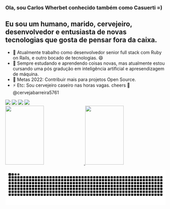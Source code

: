 ### Ola, sou Carlos Wherbet conhecido também como Casuerti =)

## Eu sou um humano, marido, cervejeiro, desenvolvedor e entusiasta de novas tecnologias que gosta de pensar fora da caixa.

- 🔭 Atualmente trabalho como desenvolvedor senior full stack com Ruby on Rails, e outro bocado de tecnologias. 😄
- 🌱 Sempre estudando e aprendendo coisas novas, mas atualmente estou cursando uma pós gradução em inteligência artificial e apresendizagem de máquina.
- 🥅 Metas 2022: Contribuir mais para projetos Open Source.
- ⚡ Etc: Sou cervejeiro caseiro nas horas vagas. cheers :beers:	@cervejabarreira5761
<div>   
   <a href = "mailto:carloswherbet@gmail.com"><img src="https://img.shields.io/badge/-Gmail-%23333?style=for-the-badge&logo=gmail&logoColor=white" target="_blank"></a>
   <a href="https://instagram.com/carloswherbet" target="_blank"><img src="https://img.shields.io/badge/-Instagram-%23E4405F?style=for-the-badge&logo=instagram&logoColor=white" target="_blank"></a>
   <a href="https://www.linkedin.com/in/carlos-wherbet-castro-sabino-0510b231" target="_blank"><img src="https://img.shields.io/badge/-LinkedIn-%230077B5?style=for-the-badge&logo=linkedin&logoColor=white" target="_blank"></a> 
 <a href="https://instagram.com/cervejabarreira5761" target="_blank"><img src="https://img.shields.io/badge/-cervejabarreira5761-%23E4405F?style=for-the-badge&logo=instagram&logoColor=white" target="_blank"></a>
 
</div>


 <div>
  <a href="https://github.com/rafaballerini">
  <img height="185em" width="49%" src="https://github-readme-stats.vercel.app/api?username=carloswherbet&show_icons=true&theme=&include_all_commits=true&count_private=true"/>
  <img height="185em" width="49%" src="https://github-readme-stats.vercel.app/api/top-langs/?username=carloswherbet&layout=compact&langs_count=7&theme="/>
</div>
 
 ![Snake animation](https://github.com/carloswherbet/carloswherbet/blob/output/github-contribution-grid-snake.svg)
   
<!--
**carloswherbet/carloswherbet** is a ✨ _special_ ✨ repository because its `README.md` (this file) appears on your GitHub profile.

Here are some ideas to get you started:

- 🔭 I’m currently working on ...
- 🌱 I’m currently learning ...
- 👯 I’m looking to collaborate on ...
- 🤔 I’m looking for help with ...
- 💬 Ask me about ...
- 📫 How to reach me: ...
- 😄 Pronouns: ...
- ⚡ Fun fact: ...
-->

